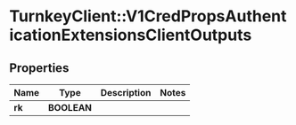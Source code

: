 # TurnkeyClient::V1CredPropsAuthenticationExtensionsClientOutputs

## Properties
Name | Type | Description | Notes
------------ | ------------- | ------------- | -------------
**rk** | **BOOLEAN** |  | 


